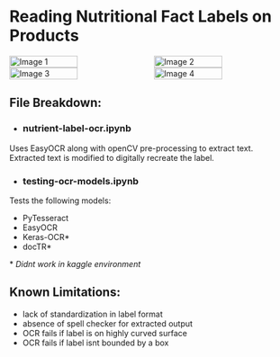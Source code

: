 
# Reading Nutritional Fact Labels on Products
<div style="display: flex; justify-content: space-between;">
  <img src="images/table-1.png" align="top" width="49%" alt="Image 1">
  <img src="images/table-2.png" align="top" width="49%" alt="Image 2">
</div>
<div style="display: flex; justify-content: space-between;">
  <img src="images/table-3.png" align="bottom" width="49%" alt="Image 3">
  <img src="images/table-4.png" align="bottom" width="49%" alt="Image 4">
</div>

## File Breakdown:
- ###  nutrient-label-ocr.ipynb
Uses EasyOCR along with openCV pre-processing to extract text.<br>
Extracted text is modified to digitally recreate the label.
- ### testing-ocr-models.ipynb
Tests the following models:
 - PyTesseract
 - EasyOCR
 - Keras-OCR*
 - docTR*

\* *Didnt work in kaggle environment*

## Known Limitations:
- lack of standardization in label format
- absence of spell checker for extracted output
- OCR fails if label is on highly curved surface
- OCR fails if label isnt bounded by a box
